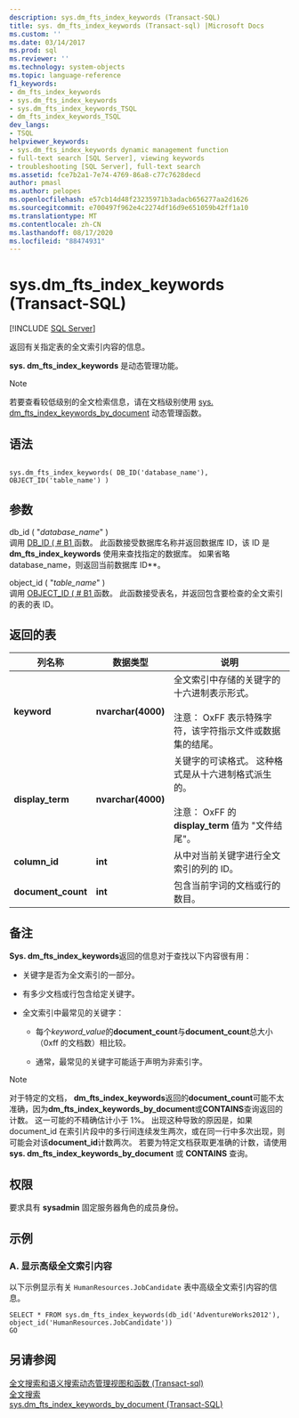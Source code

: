 ```yaml
---
description: sys.dm_fts_index_keywords (Transact-SQL)
title: sys. dm_fts_index_keywords (Transact-sql) |Microsoft Docs
ms.custom: ''
ms.date: 03/14/2017
ms.prod: sql
ms.reviewer: ''
ms.technology: system-objects
ms.topic: language-reference
f1_keywords:
- dm_fts_index_keywords
- sys.dm_fts_index_keywords
- sys.dm_fts_index_keywords_TSQL
- dm_fts_index_keywords_TSQL
dev_langs:
- TSQL
helpviewer_keywords:
- sys.dm_fts_index_keywords dynamic management function
- full-text search [SQL Server], viewing keywords
- troubleshooting [SQL Server], full-text search
ms.assetid: fce7b2a1-7e74-4769-86a8-c77c7628decd
author: pmasl
ms.author: pelopes
ms.openlocfilehash: e57cb14d48f23235971b3adacb656277aa2d1626
ms.sourcegitcommit: e700497f962e4c2274df16d9e651059b42ff1a10
ms.translationtype: MT
ms.contentlocale: zh-CN
ms.lasthandoff: 08/17/2020
ms.locfileid: "88474931"
---
```

# <a name="sysdm_fts_index_keywords-transact-sql"></a>sys.dm_fts_index_keywords (Transact-SQL)
[!INCLUDE [SQL Server](../../includes/applies-to-version/sqlserver.md)]

  返回有关指定表的全文索引内容的信息。  
  
 **sys. dm_fts_index_keywords** 是动态管理功能。  
  
> [!NOTE]  
>  若要查看较低级别的全文检索信息，请在文档级别使用 [sys. dm_fts_index_keywords_by_document](../../relational-databases/system-dynamic-management-views/sys-dm-fts-index-keywords-by-document-transact-sql.md) 动态管理函数。  
  
## <a name="syntax"></a>语法  
  
```  
  
sys.dm_fts_index_keywords( DB_ID('database_name'), OBJECT_ID('table_name') )  
```  
  
## <a name="arguments"></a>参数  
 db_id ( "*database_name*" )   
 调用 [DB_ID ( # B1 ](../../t-sql/functions/db-id-transact-sql.md) 函数。 此函数接受数据库名称并返回数据库 ID，该 ID 是 **dm_fts_index_keywords** 使用来查找指定的数据库。 如果省略 database_name，则返回当前数据库 ID**。  
  
 object_id ( "*table_name*" )   
 调用 [OBJECT_ID ( # B1 ](../../t-sql/functions/object-id-transact-sql.md) 函数。 此函数接受表名，并返回包含要检查的全文索引的表的表 ID。  
  
## <a name="table-returned"></a>返回的表  
  
|列名称|数据类型|说明|  
|-----------------|---------------|-----------------|  
|**keyword**|**nvarchar(4000)**|全文索引中存储的关键字的十六进制表示形式。<br /><br /> 注意： OxFF 表示特殊字符，该字符指示文件或数据集的结尾。|  
|**display_term**|**nvarchar(4000)**|关键字的可读格式。 这种格式是从十六进制格式派生的。<br /><br /> 注意： OxFF 的 **display_term** 值为 "文件结尾"。|  
|**column_id**|**int**|从中对当前关键字进行全文索引的列的 ID。|  
|**document_count**|**int**|包含当前字词的文档或行的数目。|  
  
## <a name="remarks"></a>备注  
 **Sys. dm_fts_index_keywords**返回的信息对于查找以下内容很有用：  
  
-   关键字是否为全文索引的一部分。  
  
-   有多少文档或行包含给定关键字。  
  
-   全文索引中最常见的关键字：  
  
    -   每个*keyword_value*的**document_count**与**document_count**总大小（0xff 的文档数）相比较。  
  
    -   通常，最常见的关键字可能适于声明为非索引字。  
  
> [!NOTE]  
>  对于特定的文档， **dm_fts_index_keywords**返回的**document_count**可能不太准确，因为**dm_fts_index_keywords_by_document**或**CONTAINS**查询返回的计数。 这一可能的不精确估计小于 1%。 出现这种导致的原因是，如果 document_id 在索引片段中的多行间连续发生两次，或在同一行中多次出现，则可能会对该**document_id**计数两次。 若要为特定文档获取更准确的计数，请使用 **sys. dm_fts_index_keywords_by_document** 或 **CONTAINS** 查询。  
  
## <a name="permissions"></a>权限  
 要求具有 **sysadmin** 固定服务器角色的成员身份。  
  
## <a name="examples"></a>示例  
  
### <a name="a-displaying-high-level-full-text-index-content"></a>A. 显示高级全文索引内容  
 以下示例显示有关 `HumanResources.JobCandidate` 表中高级全文索引内容的信息。  
  
```  
SELECT * FROM sys.dm_fts_index_keywords(db_id('AdventureWorks2012'), object_id('HumanResources.JobCandidate'))  
GO  
```  
  
## <a name="see-also"></a>另请参阅  
 [全文搜索和语义搜索动态管理视图和函数 &#40;Transact-sql&#41;](../../relational-databases/system-dynamic-management-views/full-text-and-semantic-search-dynamic-management-views-functions.md)   
 [全文搜索](../../relational-databases/search/full-text-search.md)   
 [sys.dm_fts_index_keywords_by_document (Transact-SQL)](../../relational-databases/system-dynamic-management-views/sys-dm-fts-index-keywords-by-document-transact-sql.md)  
  
  
